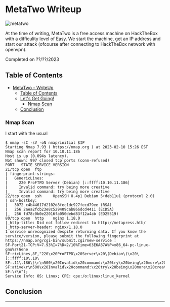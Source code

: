 # MetaTwo Writeup
<!-- Description -->
![metatwo](imgs/machine2.png)

At the time of writing, MetaTwo is a free access machine on HackTheBox with a difficulity level of Easy. 
We start the machine, get an IP address and start our attack (ofcourse after connecting to HackTheBox network with openvpn).

Completed on ??/??/2023
<!-- /Description -->
## Table of Contents
<!-- TOC -->
- [MetaTwo - WriteUp](#metatwo-writeup)
  - [Table of Contents](#table-of-contents)
  - [Let's Get Going!](#lets-get-going)
    - [Nmap Scan](#nmap-scan)
  - [Conclusion](#conclusion)
<!-- /TOC -->
### Nmap Scan
I start with the usual
```
$ nmap -sC -sV -oN nmap/initial $IP 
Starting Nmap 7.93 ( https://nmap.org ) at 2023-02-10 15:26 EST
Nmap scan report for 10.10.11.186
Host is up (0.094s latency).
Not shown: 997 closed tcp ports (conn-refused)
PORT   STATE SERVICE VERSION
21/tcp open  ftp
| fingerprint-strings: 
|   GenericLines: 
|     220 ProFTPD Server (Debian) [::ffff:10.10.11.186]
|     Invalid command: try being more creative
|_    Invalid command: try being more creative
22/tcp open  ssh     OpenSSH 8.4p1 Debian 5+deb11u1 (protocol 2.0)
| ssh-hostkey: 
|   3072 c4b44617d2102d8fec1dc927fecd79ee (RSA)
|   256 2aea2fcb23e8c529409cab866dcd4411 (ECDSA)
|_  256 fd78c0b0e22016fa050debd83f12a4ab (ED25519)
80/tcp open  http    nginx 1.18.0
|_http-title: Did not follow redirect to http://metapress.htb/
|_http-server-header: nginx/1.18.0
1 service unrecognized despite returning data. If you know the service/version, please submit the following fingerprint at https://nmap.org/cgi-bin/submit.cgi?new-service :
SF-Port21-TCP:V=7.93%I=7%D=2/10%Time=63E6A87A%P=x86_64-pc-linux-gnu%r(Gene
SF:ricLines,8F,"220\x20ProFTPD\x20Server\x20\(Debian\)\x20\[::ffff:10\.10\
SF:.11\.186\]\r\n500\x20Invalid\x20command:\x20try\x20being\x20more\x20cre
SF:ative\r\n500\x20Invalid\x20command:\x20try\x20being\x20more\x20creative
SF:\r\n");
Service Info: OS: Linux; CPE: cpe:/o:linux:linux_kernel
```
## Conclusion
---
